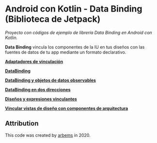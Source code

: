 # Android con Kotlin - Data Binding (Biblioteca de Jetpack)

*Proyecto con códigos de ejemplo de librería Data Binding en Android con Kotlin.*

**Data Binding** vincula los componentes de la IU en tus diseños con las fuentes de datos de tu app mediante un formato declarativo.

[**Adaptadores de vinculación**](https://github.com/arbems/Android-with-Kotlin-Architecture-Components/tree/master/DataBinding/Adaptadores%20de%20vinculaci%C3%B3n)

[**DataBinding**](https://github.com/arbems/Android-with-Kotlin-Architecture-Components/tree/master/DataBinding/DataBinding)

[**DataBinding y objetos de datos observables**](https://github.com/arbems/Android-with-Kotlin-Architecture-Components/tree/master/DataBinding/DataBinding%20con%20objetos%20de%20datos%20observables)

[**DataBinding en dos direcciones**](https://github.com/arbems/Android-with-Kotlin-Architecture-Components/tree/master/DataBinding/DataBinding%20en%20dos%20direcciones)

[**Diseños y expresiones vinculantes**](https://github.com/arbems/Android-with-Kotlin-Architecture-Components/tree/master/DataBinding/Dise%C3%B1os%20y%20expresiones%20vinculantes)

[**Vincular vistas de diseño con componentes de arquitectura**](https://github.com/arbems/Android-with-Kotlin-Architecture-Components/tree/master/DataBinding/Vincular%20vistas%20de%20dise%C3%B1o%20con%20componentes%20de%20arquitectura)

## Attribution

This code was created by [arbems](https://github.com/arbems) in 2020.